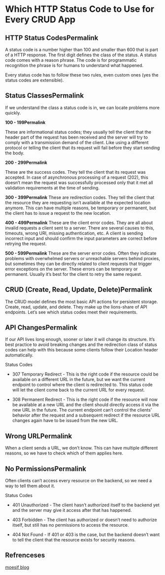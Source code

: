 # Which HTTP Status Code to Use for Every CRUD App
>
## HTTP Status CodesPermalink

A status code is a number higher than 100 and smaller than 600 that is part of a HTTP response. The first digit defines the class of the status. A status code comes with a reason phrase. The code is for programmatic recognition the phrase is for humans to understand what happened.

Every status code has to follow these two rules, even custom ones (yes the status codes are extensible).

## Status ClassesPermalink

If we understand the class a status code is in, we can locate problems more quickly.

**100 - 199Permalink**

These are informational status codes; they usually tell the client that the header part of the request has been received and the server will try to comply with a transmission demand of the client. Like using a different protocol or telling the client that its request will fail before they start sending the body.

**200 - 299Permalink**

These are the success codes. They tell the client that its request was accepted. In case of asynchronous processing of a request (202), this doesn’t mean the request was successfully processed only that it met all validation requirements at the time of sending.

**300 - 399Permalink**
These are redirection codes. They tell the client that the resource they are requesting isn’t available at the expected location anymore. This can have multiple reasons, be temporary or permanent, but the client has to issue a request to the new location.

**400 - 499Permalink**
These are the client error codes. They are all about invalid requests a client sent to a server. There are several causes to this, timeouts, wrong URI, missing authentication, etc. A client is sending incorrect input and should confirm the input parameters are correct before retrying the request.

**500 - 599Permalink**
These are the server error codes. Often they indicate problems with overwhelmed servers or unreachable servers behind proxies, but sometimes they can be directly related to client requests that trigger error exceptions on the server. These errors can be temporary or permanent. Usually it’s best for the client to retry the same request.

## CRUD (Create, Read, Update, Delete)Permalink

The CRUD model defines the most basic API actions for persistent storage. Create, read, update, and delete. They make up the lions-share of API endpoints. Let’s see which status codes meet their requirements.

## API ChangesPermalink

If our API lives long enough, sooner or later it will change its structure. It’s best practice to avoid breaking changes and the redirection class of status codes can help with this because some clients follow their Location header automatically.

Status Codes

* 307 Temporary Redirect - This is the right code if the resource could be available on a different URL in the future, but we want the current endpoint to control where the client is redirected to. This status code will let the client come back to the current URL for every request.

* 308 Permanent Redirect - This is the right code if the resource will now be available at a new URL and the client should directly access it via the new URL in the future. The current endpoint can’t control the clients’ behavior after the request and a subsequent redirect if the resource URL changes again have to be issued from the new URL.

## Wrong URLPermalink

When a client sends a URL, we don’t know. This can have multiple different reasons, so we have to check which of them applies here.

## No PermissionsPermalink

Often clients can’t access every resource on the backend, so we need a way to tell them about it.

Status Codes

* 401 Unauthorized - The client hasn’t authorized itself to the backend yet and the server may give it access after that has happened.

* 403 Forbidden - The client has authorized or doesn’t need to authorize itself, but still has no permissions to access the resource.

* 404 Not Found - If 401 or 403 is the case, but the backend doesn’t want to tell the client that the resource exists for security reasons.

## Refrenceses

[moesif blog](https://www.moesif.com/blog/technical/api-designWhich-HTTP-Status-Code-To-Use-For-Every-CRUD-App)
